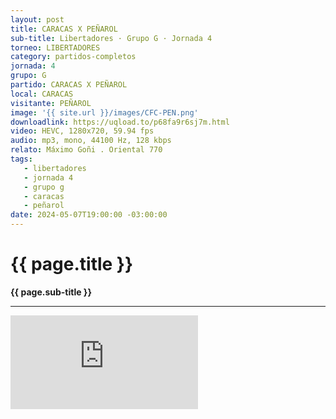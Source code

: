 ```yaml
---
layout: post
title: CARACAS X PEÑAROL
sub-title: Libertadores · Grupo G · Jornada 4
torneo: LIBERTADORES
category: partidos-completos
jornada: 4
grupo: G
partido: CARACAS X PEÑAROL
local: CARACAS
visitante: PEÑAROL
image: '{{ site.url }}/images/CFC-PEN.png'
downloadlink: https://uqload.to/p68fa9r6sj7m.html
video: HEVC, 1280x720, 59.94 fps
audio: mp3, mono, 44100 Hz, 128 kbps
relato: Máximo Goñi . Oriental 770
tags:
   - libertadores
   - jornada 4
   - grupo g
   - caracas
   - peñarol
date: 2024-05-07T19:00:00 -03:00:00
---
```


<div class="mt-5 mb-4 dyuthi_regular">
    <h1 class="text-success kustom_culture">
        {{ page.title }} 
    </h1>
    <strong>{{ page.sub-title }}</strong>
    <hr>
</div>
<div class="container embed-responsive embed-responsive-16by9 position-relative"> 
    <iframe class="position-relative w-100 h-100 border-0" src="https://uqload.to/embed-p68fa9r6sj7m.html" frameborder=0 marginwidth=0 marginheight=0 scrolling=NO allowfullscreen><div style="height: 1000px;"></div></iframe> 
</div>
